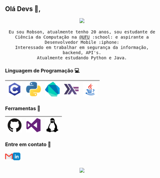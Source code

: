 ## Olá Devs :wave:, 
<p align="center">
  <samp>
  <img src="https://octodex.github.com/images/codercat.jpg" width=200>
<br><br>
    Eu sou Robson, atualmente tenho 20 anos, sou estudante de Ciência da Computação na <a href="http://www.ufu.br/">@UFU</a> :school: e aspirante a Desenvolvedor Mobile :iphone: </a> <br>Interessado em trabalhar em segurança da informação, backend, API's.
    <br>Atualmente estudando Python e Java.
  </samp>
</p>




### Linguagem de Programação :computer:
|<img src="https://raw.githubusercontent.com/Robsonvieira26/Robsonvieira26/master/src/c.png">|<img src="https://raw.githubusercontent.com/Robsonvieira26/Robsonvieira26/master/src/python.png">|<img src="https://raw.githubusercontent.com/Robsonvieira26/Robsonvieira26/master/src/Dart.png" width=48>|<img src="https://raw.githubusercontent.com/Robsonvieira26/Robsonvieira26/master/src/Haskell.png" width=48>|<img src="https://raw.githubusercontent.com/Robsonvieira26/Robsonvieira26/master/src/java.png">|
|:---:|:---:|:---:|:---:|:---:|

### Ferramentas :rocket:
|<img src="https://raw.githubusercontent.com/Robsonvieira26/Robsonvieira26/master/src/tools/github.png">|<img src="https://raw.githubusercontent.com/Robsonvieira26/Robsonvieira26/master/src/tools/visualstudio.png">|<img src="https://raw.githubusercontent.com/Robsonvieira26/Robsonvieira26/master/src/tools/linux.png">|
|:---:|:---:|:---:|

### Entre em contato :speech_balloon:

<a href="mailto:robsonvieirajr@protonmail.com?Subject=Contato%20do%Github"><img align="left" alt="Email de Robson" width="25px" src="https://raw.githubusercontent.com/Robsonvieira26/Robsonvieira26/master/src/contact/gmail.png" /></a> <a href="https://www.linkedin.com/in/robson-vieira-a1ba951a7/"><img align="left" alt="Linkedin de Robson" width="25px" src="https://raw.githubusercontent.com/Robsonvieira26/Robsonvieira26/master/src/contact/linkedin.png"/></a>
<br><br>

<p align="center">
<img align="center" src="https://octodex.github.com/images/pythocat.png" width=350></p>

